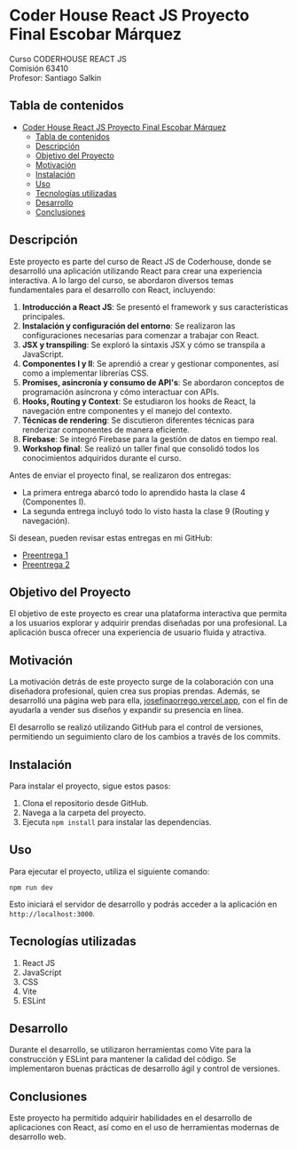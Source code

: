 # Coder House React JS Proyecto Final Escobar Márquez

Curso CODERHOUSE REACT JS  
Comisión 63410  
Profesor: Santiago Salkin

## Tabla de contenidos

- [Coder House React JS Proyecto Final Escobar Márquez](#coder-house-react-js-proyecto-final-escobar-márquez)
  - [Tabla de contenidos](#tabla-de-contenidos)
  - [Descripción](#descripción)
  - [Objetivo del Proyecto](#objetivo-del-proyecto)
  - [Motivación](#motivación)
  - [Instalación](#instalación)
  - [Uso](#uso)
  - [Tecnologías utilizadas](#tecnologías-utilizadas)
  - [Desarrollo](#desarrollo)
  - [Conclusiones](#conclusiones)

## Descripción

Este proyecto es parte del curso de React JS de Coderhouse, donde se desarrolló una aplicación utilizando React para crear una experiencia interactiva. A lo largo del curso, se abordaron diversos temas fundamentales para el desarrollo con React, incluyendo:

1. **Introducción a React JS**: Se presentó el framework y sus características principales.
2. **Instalación y configuración del entorno**: Se realizaron las configuraciones necesarias para comenzar a trabajar con React.
3. **JSX y transpiling**: Se exploró la sintaxis JSX y cómo se transpila a JavaScript.
4. **Componentes I y II**: Se aprendió a crear y gestionar componentes, así como a implementar librerías CSS.
5. **Promises, asincronía y consumo de API's**: Se abordaron conceptos de programación asíncrona y cómo interactuar con APIs.
6. **Hooks, Routing y Context**: Se estudiaron los hooks de React, la navegación entre componentes y el manejo del contexto.
7. **Técnicas de rendering**: Se discutieron diferentes técnicas para renderizar componentes de manera eficiente.
8. **Firebase**: Se integró Firebase para la gestión de datos en tiempo real.
9. **Workshop final**: Se realizó un taller final que consolidó todos los conocimientos adquiridos durante el curso.

Antes de enviar el proyecto final, se realizaron dos entregas:

- La primera entrega abarcó todo lo aprendido hasta la clase 4 (Componentes I).
- La segunda entrega incluyó todo lo visto hasta la clase 9 (Routing y navegación).

Si desean, pueden revisar estas entregas en mi GitHub:

- [Preentrega 1](https://github.com/ChristianMarquezE/React-JS-PreEntrega1EscobarMarquez)
- [Preentrega 2](https://github.com/ChristianMarquezE/React-JS-PreEntrega2EscobarMarquez)

## Objetivo del Proyecto

El objetivo de este proyecto es crear una plataforma interactiva que permita a los usuarios explorar y adquirir prendas diseñadas por una profesional. La aplicación busca ofrecer una experiencia de usuario fluida y atractiva.

## Motivación

La motivación detrás de este proyecto surge de la colaboración con una diseñadora profesional, quien crea sus propias prendas. Además, se desarrolló una página web para ella, [josefinaorrego.vercel.app](https://josefinaorrego.vercel.app), con el fin de ayudarla a vender sus diseños y expandir su presencia en línea.

El desarrollo se realizó utilizando GitHub para el control de versiones, permitiendo un seguimiento claro de los cambios a través de los commits.

## Instalación

Para instalar el proyecto, sigue estos pasos:

1. Clona el repositorio desde GitHub.
2. Navega a la carpeta del proyecto.
3. Ejecuta `npm install` para instalar las dependencias.

## Uso

Para ejecutar el proyecto, utiliza el siguiente comando:

```
npm run dev
```

Esto iniciará el servidor de desarrollo y podrás acceder a la aplicación en `http://localhost:3000`.

## Tecnologías utilizadas

1. React JS
2. JavaScript
3. CSS
4. Vite
5. ESLint

## Desarrollo

Durante el desarrollo, se utilizaron herramientas como Vite para la construcción y ESLint para mantener la calidad del código. Se implementaron buenas prácticas de desarrollo ágil y control de versiones.

## Conclusiones

Este proyecto ha permitido adquirir habilidades en el desarrollo de aplicaciones con React, así como en el uso de herramientas modernas de desarrollo web.
